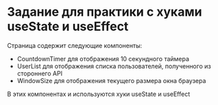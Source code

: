 # Задание для практики с хуками useState и useEffect

Страница содержит следующие компоненты:
- CountdownTimer для отображения 10 секундного таймера
- UserList для отображения списка пользователей, полученного из стороннего API
- WindowSize для отображения текущего размера окна браузера

В этих компонентах и используются хуки useState и useEffect